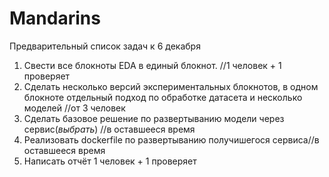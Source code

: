 # Mandarins  

Предварительный список задач к 6 декабря  
1. Свести все блокноты EDA в единый блокнот. //1 человек + 1 проверяет
2. Сделать несколько версий экспериментальных блокнотов, в одном блокноте отдельный подход по обработке датасета и несколько моделей //от 3 человек
3. Сделать базовое решение по развертыванию модели через сервис(_выбрать_) //в оставшееся время
4. Реализовать dockerfile по развертыванию получишегося сервиса//в оставшееся время
6. Написать отчёт 1 человек + 1 проверяет
